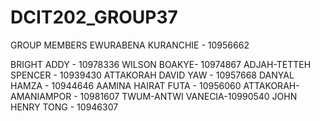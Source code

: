 # DCIT202_GROUP37
GROUP MEMBERS 
 EWURABENA KURANCHIE - 10956662
 
 BRIGHT ADDY - 10978336
 WILSON BOAKYE- 10974867
 ADJAH-TETTEH SPENCER - 10939430
 ATTAKORAH DAVID YAW - 10957668
 DANYAL HAMZA - 10944646
 AAMINA HAIRAT FUTA - 10956060
 ATTAKORAH-AMANIAMPOR - 10981607
 TWUM-ANTWI VANECIA-10990540
 JOHN HENRY TONG - 10946307
